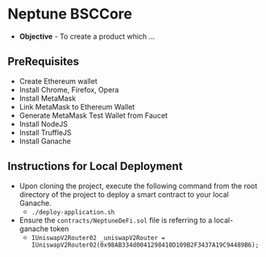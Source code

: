 # Neptune BSCCore
* **Objective** - To create a product which ...

## PreRequisites
* Create Ethereum wallet
* Install Chrome, Firefox, Opera
* Install MetaMask
* Link MetaMask to Ethereum Wallet
* Generate MetaMask Test Wallet from Faucet
* Install NodeJS
* Install TruffleJS
* Install Ganache

## Instructions for Local Deployment
* Upon cloning the project, execute the following command from the root directory of the project to deploy a smart contract to your local Ganache.
  * `./deploy-application.sh`
* Ensure the `contracts/NeptuneDeFi.sol` file is referring to a local-ganache token
  * `IUniswapV2Router02 _uniswapV2Router = IUniswapV2Router02(0x98AB334d0041298410D109B2F3437A19C94489B6);`